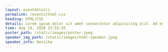 ```yaml
---
layout: eventdetails
permalink: /events/html-css
heading: HTML/CSS
details: Lorem ipsum dolor sit amet consectetur adipisicing elit. Ad explicabo nihil odit? Ipsa ut ipsam ad aspernatur debitis nostrum harum architecto dolorum. Nisi quis consequatur velit voluptatum quas nobis sapiente sunt rerum praesentium? Voluptas dicta, quidem perspiciatis, beatae, est tenetur eum a maiores alias atque fuga temporibus! Maxime, veniam officiis.
time: Aug 19, 2020 22:55:55
poster_path: /static/images/poster.jpeg
speaker_img_path: /static/images/html-speaker.jpeg
speaker_info: Deviika
---
```

